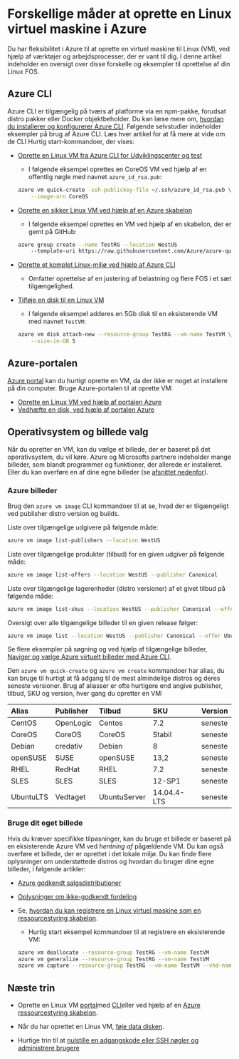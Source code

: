 <properties
    pageTitle="Forskellige måder at oprette en Linux VM | Microsoft Azure"
    description="Se de forskellige måder at oprette en Linux virtuel maskine på Azure, herunder links til værktøjer og selvstudier til hver enkelt metode."
    services="virtual-machines-linux"
    documentationCenter=""
    authors="iainfoulds"
    manager="timlt"
    editor=""
    tags="azure-resource-manager"/>

<tags
    ms.service="virtual-machines-linux"
    ms.devlang="na"
    ms.topic="get-started-article"
    ms.tgt_pltfrm="vm-linux"
    ms.workload="infrastructure-services"
    ms.date="09/27/2016"
    ms.author="iainfou"/>

# <a name="different-ways-to-create-a-linux-virtual-machine-in-azure"></a>Forskellige måder at oprette en Linux virtuel maskine i Azure

Du har fleksibilitet i Azure til at oprette en virtuel maskine til Linux (VM), ved hjælp af værktøjer og arbejdsprocesser, der er vant til dig. I denne artikel indeholder en oversigt over disse forskelle og eksempler til oprettelse af din Linux FOS.


## <a name="azure-cli"></a>Azure CLI 

Azure CLI er tilgængelig på tværs af platforme via en npm-pakke, forudsat distro pakker eller Docker objektbeholder. Du kan læse mere om, [hvordan du installerer og konfigurerer Azure CLI](../xplat-cli-install.md). Følgende selvstudier indeholder eksempler på brug af Azure CLI. Læs hver artikel for at få mere at vide om de CLI Hurtig start-kommandoer, der vises:

- [Oprette en Linux VM fra Azure CLI for Udviklingscenter og test](virtual-machines-linux-quick-create-cli.md)
    - I følgende eksempel oprettes en CoreOS VM ved hjælp af en offentlig nøgle med navnet `azure_id_rsa.pub`:

    ```bash
    azure vm quick-create -ssh-publickey-file ~/.ssh/azure_id_rsa.pub \
        --image-urn CoreOS
    ```

- [Oprette en sikker Linux VM ved hjælp af en Azure skabelon](virtual-machines-linux-create-ssh-secured-vm-from-template.md)
    - I følgende eksempel oprettes en VM ved hjælp af en skabelon, der er gemt på GitHub:

    ```bash
    azure group create --name TestRG --location WestUS 
        --template-uri https://raw.githubusercontent.com/Azure/azure-quickstart-templates/master/101-vm-sshkey/azuredeploy.json
    ```

- [Oprette et komplet Linux-miljø ved hjælp af Azure CLI](virtual-machines-linux-create-cli-complete.md)
    - Omfatter oprettelse af en justering af belastning og flere FOS i et sæt tilgængelighed.

- [Tilføje en disk til en Linux VM](virtual-machines-linux-add-disk.md)
    - I følgende eksempel adderes en 5Gb disk til en eksisterende VM med navnet `TestVM`:

    ```bash
    azure vm disk attach-new --resource-group TestRG --vm-name TestVM \
        --size-in-GB 5
    ```

## <a name="azure-portal"></a>Azure-portalen

[Azure portal](https://portal.azure.com) kan du hurtigt oprette en VM, da der ikke er noget at installere på din computer. Bruge Azure-portalen til at oprette VM:

- [Oprette en Linux VM ved hjælp af portalen Azure](virtual-machines-linux-quick-create-portal.md) 
- [Vedhæfte en disk, ved hjælp af portalen Azure](virtual-machines-linux-attach-disk-portal.md)


## <a name="operating-system-and-image-choices"></a>Operativsystem og billede valg
Når du opretter en VM, kan du vælge et billede, der er baseret på det operativsystem, du vil køre. Azure og Microsofts partnere indeholder mange billeder, som blandt programmer og funktioner, der allerede er installeret. Eller du kan overføre en af dine egne billeder (se [afsnittet nedenfor](#use-your-own-image)).

### <a name="azure-images"></a>Azure billeder
Brug den `azure vm image` CLI kommandoer til at se, hvad der er tilgængeligt ved publisher distro version og builds.

Liste over tilgængelige udgivere på følgende måde:

```bash
azure vm image list-publishers --location WestUS
```

Liste over tilgængelige produkter (tilbud) for en given udgiver på følgende måde:

```bash
azure vm image list-offers --location WestUS --publisher Canonical
```

Liste over tilgængelige lagerenheder (distro versioner) af et givet tilbud på følgende måde:

```bash
azure vm image list-skus --location WestUS --publisher Canonical --offer UbuntuServer
```

Oversigt over alle tilgængelige billeder til en given release følger:

```bash
azure vm image list --location WestUS --publisher Canonical --offer UbuntuServer --sku 16.04.0-LTS
```

Se flere eksempler på søgning og ved hjælp af tilgængelige billeder, [Naviger og vælge Azure virtuelt billeder med Azure CLI](virtual-machines-linux-cli-ps-findimage.md).

Den `azure vm quick-create` og `azure vm create` kommandoer har alias, du kan bruge til hurtigt at få adgang til de mest almindelige distros og deres seneste versioner. Brug af aliasser er ofte hurtigere end angive publisher, tilbud, SKU og version, hver gang du opretter en VM:

| Alias     | Publisher | Tilbud        | SKU         | Version |
|:----------|:----------|:-------------|:------------|:--------|
| CentOS    | OpenLogic | Centos       | 7.2         | seneste  |
| CoreOS    | CoreOS    | CoreOS       | Stabil      | seneste  |
| Debian    | credativ  | Debian       | 8           | seneste  |
| openSUSE  | SUSE      | openSUSE     | 13,2        | seneste  |
| RHEL      | RedHat    | RHEL         | 7.2         | seneste  |
| SLES      | SLES      | SLES         | 12-SP1      | seneste  |
| UbuntuLTS | Vedtaget | UbuntuServer | 14.04.4-LTS | seneste  |

### <a name="use-your-own-image"></a>Bruge dit eget billede

Hvis du kræver specifikke tilpasninger, kan du bruge et billede er baseret på en eksisterende Azure VM ved *hentning af* pågældende VM. Du kan også overføre et billede, der er oprettet i det lokale miljø. Du kan finde flere oplysninger om understøttede distros og hvordan du bruger dine egne billeder, i følgende artikler:

- [Azure godkendt salgsdistributioner](virtual-machines-linux-endorsed-distros.md)

- [Oplysninger om ikke-godkendt fordeling](virtual-machines-linux-create-upload-generic.md)

- Se, [hvordan du kan registrere en Linux virtuel maskine som en ressourcestyring skabelon](virtual-machines-linux-capture-image.md).
    - Hurtig start eksempel kommandoer til at registrere en eksisterende VM:

    ```bash
    azure vm deallocate --resource-group TestRG --vm-name TestVM
    azure vm generalize --resource-group TestRG --vm-name TestVM
    azure vm capture --resource-group TestRG --vm-name TestVM --vhd-name-prefix CapturedVM
    ```

## <a name="next-steps"></a>Næste trin

- Oprette en Linux VM [portal](virtual-machines-linux-quick-create-portal.md)med [CLI](virtual-machines-linux-quick-create-cli.md)eller ved hjælp af en [Azure ressourcestyring skabelon](virtual-machines-linux-cli-deploy-templates.md).

- Når du har oprettet en Linux VM, [føje data disken](virtual-machines-linux-add-disk.md).

- Hurtige trin til at [nulstille en adgangskode eller SSH nøgler og administrere brugere](virtual-machines-linux-using-vmaccess-extension.md)

